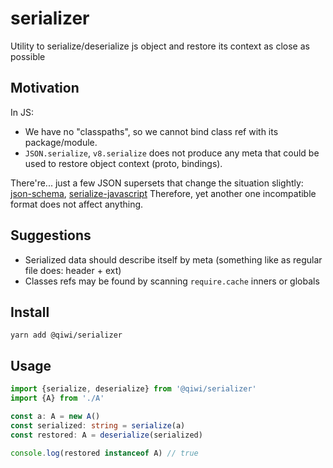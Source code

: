# serializer
Utility to serialize/deserialize js object and restore its context as close as possible

## Motivation
In JS:
* We have no "classpaths", so we cannot bind class ref with its package/module.
* `JSON.serialize`, `v8.serialize` does not produce any meta that could be used to restore object context (proto, bindings).

There're... just a few JSON supersets that change the situation slightly: [json-schema](https://json-schema.org/), [serialize-javascript](https://github.com/yahoo/serialize-javascript)
Therefore, yet another one incompatible format does not affect anything.

## Suggestions
* Serialized data should describe itself by meta (something like as regular file does: header + ext)
* Classes refs may be found by scanning `require.cache` inners or globals

## Install
```shell script
yarn add @qiwi/serializer
```

## Usage
```typescript
import {serialize, deserialize} from '@qiwi/serializer'
import {A} from './A'

const a: A = new A()
const serialized: string = serialize(a)
const restored: A = deserialize(serialized)

console.log(restored instanceof A) // true
```
